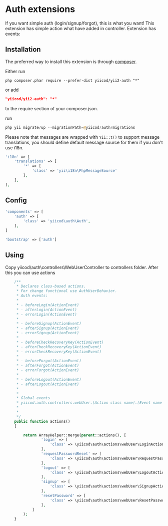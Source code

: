 Auth extensions
===============

If you want simple auth (login/signup/forgot), this is what you want! This extension
has simple action what have added in controller. Extension has events: 

Installation
------------
The preferred way to install this extension is through [composer](http://getcomposer.org/download/).

Either run

```
php composer.phar require --prefer-dist yiicod/yii2-auth "*"
```

or add

```json
"yiicod/yii2-auth": "*"
```

to the require section of your composer.json.

run
```php
php yii migrate/up --migrationPath=@yiicod/auth/migrations
```
Please note that messages are wrapped with ```Yii::t()``` to support message translations, you should define default message source for them if you don't use i18n.
```php
'i18n' => [
    'translations' => [
        '*' => [
            'class' => 'yii\i18n\PhpMessageSource'
        ],
    ],
],
```
Config
------

```php
'components' => [
    'auth' => [
        'class' => 'yiicod\auth\Auth',
    ],
]

'bootstrap' => ['auth']
```

Using
-----

Copy yiicod\auth\controllers\WebUserController to controllers folder.
After this you can use actions
```php
    /**
     * Declares class-based actions.
     * For change functional use AuthUserBehavior.
     * Auth events:
     *
     * - beforeLogin(ActionEvent)
     * - afterLogin(ActionEvent)
     * - errorLogin(ActionEvent)
     *
     * - beforeSignup(ActionEvent)
     * - afterSignup(ActionEvent)
     * - errorSignup(ActionEvent)
     *
     * - beforeCheckRecoveryKey(ActionEvent)
     * - afterCheckRecoveryKey(ActionEvent)
     * - errorCheckRecoveryKey(ActionEvent)
     *
     * - beforeForgot(ActionEvent)
     * - afterForgot(ActionEvent)
     * - errorForgot(ActionEvent)
     *
     * - beforeLogout(ActionEvent)
     * - afterLogout(ActionEvent)
     *
     *
     * Global events
     * yiicod.auth.controllers.webUser.[Action class name].[Event name (beforeLogin)]
     * 
     *
     */
    public function actions()
    {

        return ArrayHelper::merge(parent::actions(), [
                'login' => [
                    'class' => \yiicod\auth\actions\webUser\LoginAction::className(),
                ],
                'requestPasswordReset' => [
                    'class' => \yiicod\auth\actions\webUser\RequestPasswordResetAction::className(),
                ],
                'logout' => [
                    'class' => \yiicod\auth\actions\webUser\LogoutAction::className(),
                ],
                'signup' => [
                    'class' => \yiicod\auth\actions\webUser\SignupAction::className(),
                ],
                'resetPassword' => [
                    'class' => \yiicod\auth\actions\webUser\ResetPasswordAction::className(),
                ],
            ]
        );
    }
```
